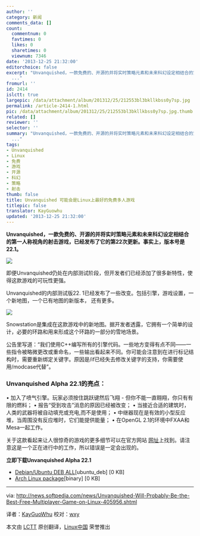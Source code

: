 ```yaml
---
author: ''
category: 新闻
comments_data: []
count:
  commentnum: 0
  favtimes: 0
  likes: 0
  sharetimes: 0
  viewnum: 7346
date: '2013-12-25 21:32:00'
editorchoice: false
excerpt: "Unvanquished，一款免费的、开源的并将实时策略元素和未来科幻设定相结合的第一人称视角的射击游戏，已经发布了它的第22次更新。事实上，版本号是22.1。\r\n\r\n即便Unvanquished仍处在内部测试阶段，但开发者们已经添加了
  ..."
fromurl: ''
id: 2414
islctt: true
largepic: /data/attachment/album/201312/25/212553bl3bkllkbss0y7sp.jpg
permalink: /article-2414-1.html
pic: /data/attachment/album/201312/25/212553bl3bkllkbss0y7sp.jpg.thumb.jpg
related: []
reviewer: ''
selector: ''
summary: "Unvanquished，一款免费的、开源的并将实时策略元素和未来科幻设定相结合的第一人称视角的射击游戏，已经发布了它的第22次更新。事实上，版本号是22.1。\r\n\r\n即便Unvanquished仍处在内部测试阶段，但开发者们已经添加了
  ..."
tags:
- Unvanquished
- Linux
- 免费
- 游戏
- 开源
- 科幻
- 策略
- 射击
thumb: false
title: Unvanquished 可能会是Linux上最好的免费多人游戏
titlepic: false
translator: KayGuowhu
updated: '2013-12-25 21:32:00'
---
```


**Unvanquished，一款免费的、开源的并将实时策略元素和未来科幻设定相结合的第一人称视角的射击游戏，已经发布了它的第22次更新。事实上，版本号是22.1。**


![](/data/attachment/album/201312/25/212553bl3bkllkbss0y7sp.jpg)


即便Unvanquished仍处在内部测试阶段，但开发者们已经添加了很多新特性，使得这款游戏的可玩性更强。


Unvanquished的内部测试版22. 1已经发布了一些改变。包括引擎，游戏设置，一个新地图，一个已有地图的新版本， 还有更多。


![](/data/attachment/album/201312/25/212556qbn3zs4v6qolsl3h.jpg)


Snowstation是集成在这款游戏中的新地图。据开发者透露，它拥有一个简单的设计，必要的环路和用来形成这个环路的一部分的雪地场景。


公告里写道：“我们使用C++编写所有的引擎代码。一些地方变得有点不同——一些指令被略微更改或重命名，一些输出看起来不同。你可能会注意到在进行标记结构时，需要重新绑定关键字。原因是/if已经失去修改关键字的支持，你需要使用/modcase代替”。


### Unvanquished Alpha 22.1的亮点：


• 加入了喷气引擎。玩家必须按住跳跃键然后飞翔 - 但你不能一直翱翔，你只有有限的燃料； • 报告“受到攻击”消息的原因已经被改变； • 当接近合适的建筑时，人类的武器将被自动填充或充电,而不是使用； • 中继器现在是有效的小型反应堆，当周围没有反应堆时，它们能提供能量； • 在OpenGL 2.1的环境中FXAA和Mesa一起工作。


关于这款看起来让人很惊奇的游戏的更多细节可以在官方网站 [网址](http://www.unvanquished.net/news/111-it-s-release-time-again-alpha-22)上找到。请注意这是一个正在进行中的工作，所以错误是一定会出现的。


**立即下载Unvanquished Alpha 22.1**


* [Debian/Ubuntu DEB ALL](http://www.unvanquished.net/download#linux)[ubuntu\_deb] [0 KB]
* [Arch Linux package](http://www.unvanquished.net/download#linux)[binary] [0 KB]




---


via: <http://news.softpedia.com/news/Unvanquished-Will-Probably-Be-the-Best-Free-Multiplayer-Game-on-Linux-405956.shtml>


译者：[KayGuoWhu](https://github.com/KayGuowhu) 校对：[wxy](https://github.com/wxy)


本文由 [LCTT](https://github.com/LCTT/TranslateProject) 原创翻译，[Linux中国](http://linux.cn/) 荣誉推出